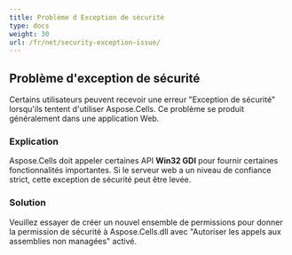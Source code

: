 ```yaml
---
title: Problème d Exception de sécurité
type: docs
weight: 30
url: /fr/net/security-exception-issue/
---
```


## **Problème d'exception de sécurité**
Certains utilisateurs peuvent recevoir une erreur "Exception de sécurité" lorsqu'ils tentent d'utiliser Aspose.Cells. Ce problème se produit généralement dans une application Web.
### **Explication**
Aspose.Cells doit appeler certaines API **Win32 GDI** pour fournir certaines fonctionnalités importantes. Si le serveur web a un niveau de confiance strict, cette exception de sécurité peut être levée.
### **Solution**
Veuillez essayer de créer un nouvel ensemble de permissions pour donner la permission de sécurité à Aspose.Cells.dll avec "Autoriser les appels aux assemblies non managées" activé.
